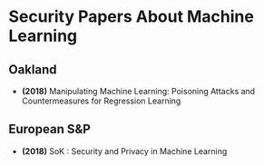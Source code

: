 # Security Papers About Machine Learning

## Oakland

* **(2018)** Manipulating Machine Learning: Poisoning Attacks and Countermeasures for Regression Learning

## European S&P

* **(2018)** SoK : Security and Privacy in Machine Learning
